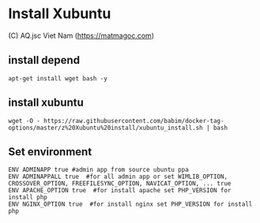# Install Xubuntu
(C) AQ.jsc Viet Nam (https://matmagoc.com)

## install depend
`apt-get install wget bash -y`

## install xubuntu
`wget -O - https://raw.githubusercontent.com/babim/docker-tag-options/master/z%20Xubuntu%20install/xubuntu_install.sh | bash`

## Set environment
```
ENV ADMINAPP true #admin app from source ubuntu ppa
ENV ADMINAPPALL true  #for all admin app or set WIMLIB_OPTION, CROSSOVER_OPTION, FREEFILESYNC_OPTION, NAVICAT_OPTION, ... true
ENV APACHE_OPTION true	#for install apache set PHP_VERSION for install php
ENV NGINX_OPTION true  #for install nginx set PHP_VERSION for install php
```
